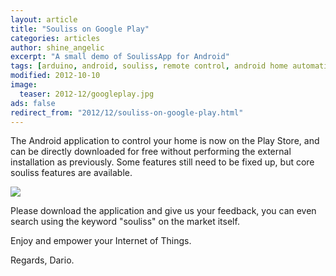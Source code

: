 ```yaml
---
layout: article
title: "Souliss on Google Play"
categories: articles
author: shine_angelic
excerpt: "A small demo of SoulissApp for Android"
tags: [arduino, android, souliss, remote control, android home automation, android smart home]
modified: 2012-10-10
image:
  teaser: 2012-12/googleplay.jpg
ads: false  
redirect_from: "2012/12/souliss-on-google-play.html"
---
```


The Android application to control your home is now on the Play Store, and can be directly downloaded for free without performing the external installation as previously. Some features still need to be fixed up, but core souliss features are available.

![](http://souliss.github.io/images/2012-12/googleplay.jpg?raw=true)

Please download the application and give us your feedback, you can even search using the keyword "souliss" on the market itself.

Enjoy and empower your Internet of Things.

Regards,
Dario.
